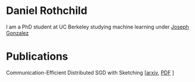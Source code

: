 # Daniel Rothchild

I am a PhD student at UC Berkeley studying machine learning under [Joseph Gonzalez](https://people.eecs.berkeley.edu/~jegonzal/)

# Publications

Communication-Efficient Distributed SGD with Sketching \[[arxiv](https://arxiv.org/abs/1903.04488), [PDF](pdfs/sketched_sgd.pdf) \]
